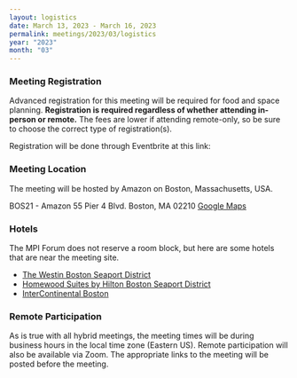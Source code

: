 ```yaml
---
layout: logistics
date: March 13, 2023 - March 16, 2023
permalink: meetings/2023/03/logistics
year: "2023"
month: "03"
---
```


### Meeting Registration

Advanced registration for this meeting will be required for food and space
planning. **Registration is required regardless of whether attending in-person
or remote.** The fees are lower if attending remote-only, so be sure to choose
the correct type of registration(s).

Registration will be done through Eventbrite at this link: []()

### Meeting Location

The meeting will be hosted by Amazon on Boston, Massachusetts, USA.

BOS21 - Amazon
55 Pier 4 Blvd.
Boston, MA 02210
[Google Maps](https://www.google.com/maps/place/BOS21+-+Amazon/@42.3501737,-71.0447714,17z/data=!3m1!4b1!4m5!3m4!1s0x89e37b21a0d5cc89:0x7bf05aadf19b7d13!8m2!3d42.35017!4d-71.0447632)

### Hotels

The MPI Forum does not reserve a room block, but here are some hotels that are near the meeting site.

* [The Westin Boston Seaport District](https://www.marriott.com/en-us/hotels/bosow-the-westin-boston-seaport-district/overview/)
* [Homewood Suites by Hilton Boston Seaport District](https://www.hilton.com/en/book/reservation/rooms/?ctyhocn=BOSSYHW)
* [InterContinental Boston](https://www.ihg.com/intercontinental/hotels/us/en/boston/bosha/hoteldetail)

### Remote Participation

As is true with all hybrid meetings, the meeting times will be during business hours in the local time zone (Eastern US). Remote participation will also be available via Zoom. The appropriate links to the meeting will be posted before the meeting.
